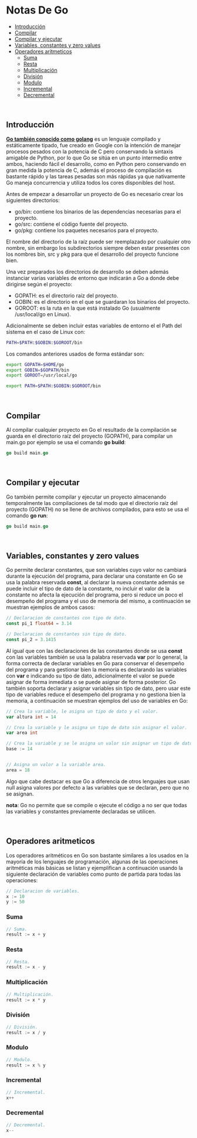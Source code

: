# Notas De Go

- [Introducción](#introducción)
- [Compilar](#compilar)
- [Compilar y ejecutar](#compilar-y-ejecutar)
- [Variables, constantes y zero values](#variables-constantes-y-zero-values)
- [Operadores aritmeticos](#operadores-aritmeticos)
  - [Suma](#suma)
  - [Resta](#resta)
  - [Multiplicación](#multiplicación)
  - [División](#división)
  - [Modulo](#modulo)
  - [Incremental](#incremental)
  - [Decremental](#decremental)

<br>

## Introducción

[**Go también conocido como golang**](https://golang.org/) es un lenguaje compilado y estáticamente tipado, fue creado en Google con la intención de manejar procesos pesados con la potencia de C pero conservando la sintaxis amigable de Python, por lo que Go se sitúa en un punto intermedio entre ambos, haciendo fácil el desarrollo, como en Python pero conservando en gran medida la potencia de C, además el proceso de compilación es bastante rápido y las tareas pesadas son más rápidas ya que nativamente Go maneja concurrencia y utiliza todos los cores disponibles del host.

Antes de empezar a desarrollar un proyecto de Go es necesario crear los siguientes directorios:

- go/bin: contiene los binarios de las dependencias necesarias para el proyecto.
- go/src: contiene el código fuente del proyecto.
- go/pkg: contiene los paquetes necesarios para el proyecto.

El nombre del directorio de la raíz puede ser reemplazado por cualquier otro nombre, sin embargo los subdirectorios siempre deben estar presentes con los nombres bin, src y pkg para que el desarrollo del proyecto funcione bien.

Una vez preparados los directorios de desarrollo se deben además instanciar varias variables de entorno que indicarán a Go a donde debe dirigirse según el proyecto:

- GOPATH: es el directorio raíz del proyecto.
- GOBIN: es el directorio en el que se guardaran los binarios del proyecto.
- GOROOT: es la ruta en la que está instalado Go (usualmente /usr/local/go en Linux).

Adicionalmente se deben incluir estas variables de entorno el el Path del sistema en el caso de Linux con:

```bash
PATH=$PATH:$GOBIN:$GOROOT/bin
```

Los comandos anteriores usados de forma estándar son:

```bash
export GOPATH=$HOME/go
export GOBIN=$GOPATH/bin
export GOROOT=/usr/local/go

export PATH=$PATH:$GOBIN:$GOROOT/bin
```

<br>

## Compilar

Al compilar cualquier proyecto en Go el resultado de la compilación se guarda en el directorio raíz del proyecto (GOPATH), para compilar un main.go por ejemplo se usa el comando **go build**:

```go
go build main.go
```

<br>

## Compilar y ejecutar

Go también permite compilar y ejecutar un proyecto almacenando temporalmente las compilaciones de tal modo que el directorio raíz del proyecto (GOPATH) no se llene de archivos compilados, para esto se usa el comando **go run**:

```go
go build main.go
```

<br>

## Variables, constantes y zero values

Go permite declarar constantes, que son variables cuyo valor no cambiará durante la ejecución del programa, para declarar una constante en Go se usa la palabra reservada **const**, al declarar la nueva constante además se puede incluir el tipo de dato de la constante, no incluir el valor de la constante no afecta la ejecución del programa, pero si reduce un poco el desempeño del programa y el uso de memoria del mismo, a continuación se muestran ejemplos de ambos casos:

```go
// Declaracion de constantes con tipo de dato.
const pi_1 float64 = 3.14

// Declaracion de constantes sin tipo de dato.
const pi_2 = 3.1415
```

Al igual que con las declaraciones de las constantes donde se usa **const** con las variables también se usa la palabra reservada **var** por lo general, la forma correcta de declarar variables en Go para conservar el desempeño del programa y para gestionar bien la memoria es declarando las variables con **var** e indicando su tipo de dato, adicionalmente el valor se puede asignar de forma inmediata o se puede asignar de forma posterior. Go también soporta declarar y asignar variables sin tipo de dato, pero usar este tipo de variables reduce el desempeño del programa y no gestiona bien la memoria, a continuación se muestran ejemplos del uso de variables en Go:

```go
// Crea la variable, le asigna un tipo de dato y el valor.
var altura int = 14

// Crea la variable y le asigna un tipo de dato sin asignar el valor.
var area int

// Crea la variable y se le asigna un valor sin asignar un tipo de dato.
base := 14


// Asigna un valor a la variable area.
area = 18
```

Algo que cabe destacar es que Go a diferencia de otros lenguajes que usan null asigna valores por defecto a las variables que se declaran, pero que no se asignan.

**nota**: Go no permite que se compile o ejecute el código a no ser que todas las variables y constantes previamente declaradas se utilicen.

<br>

## Operadores aritmeticos

Los operadores aritméticos en Go son bastante similares a los usados en la mayoría de los lenguajes de programación, algunas de las operaciones aritméticas más básicas se listan y ejemplifican a continuación usando la siguiente declaración de variables como punto de partida para todas las operaciones:

```go
// Declaracion de variables.
x := 10
y := 50
```

### Suma

```go
// Suma.
result := x + y
```

### Resta

```go
// Resta.
result := x - y
```

### Multiplicación

```go
// Multiplicación.
result := x * y
```

### División

```go
// División.
result := x / y
```

### Modulo

```go
// Modulo.
result := x % y
```

### Incremental

```go
// Incremental.
x++
```

### Decremental

```go
// Decremental.
x--
```
